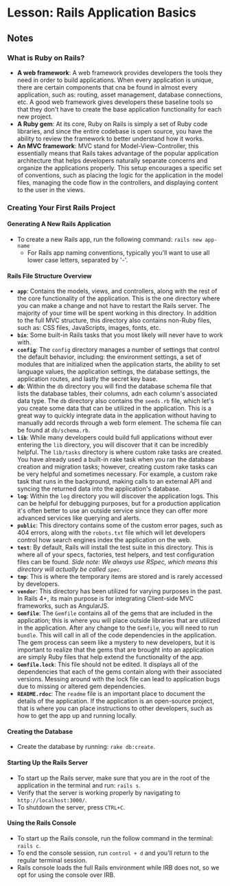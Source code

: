 # Lesson: Rails Application Basics

## Notes

### What is Ruby on Rails?

- **A web framework**: A web framework provides developers the tools they need in order to build applications. When every application is unique, there are certain components that cna be found in almost every application, such as: routing, asset management, database connections, etc. A good web framework gives developers these baseline tools so that they don't have to create the base application functionality for each new project.
- **A Ruby gem**: At its core, Ruby on Rails is simply a set of Ruby code libraries, and since the entire codebase is open source, you have the ability to review the framework to better understand how it works.
- **An MVC framework**: MVC stand for Model-View-Controller, this essentially means that Rails takes advantage of the popular application architecture that helps developers naturally separate concerns and organize the applications properly. This setup encourages a specific set of conventions, such as placing the logic for the application in the model files, managing the code flow in the controllers, and displaying content to the user in the views.

### Creating Your First Rails Project

#### Generating A New Rails Application

- To create a new Rails app, run the following command: `rails new app-name`
  - For Rails app naming conventions, typically you'll want to use all lower case letters, separated by '-'.

#### Rails File Structure Overview

- **`app`**: Contains the models, views, and controllers, along with the rest of the core functionality of the application. This is the one directory where you can make a change and not have to restart the Rails server. The majority of your time will be spent working in this directory. In addition to the full MVC structure, this directory also contains non-Ruby files, such as: CSS files, JavaScripts, images, fonts, etc.
- **`bin`**: Some built-in Rails tasks that you most likely will never have to work with.
- **`config`**: The `config` directory manages a number of settings that control the default behavior, including: the environment settings, a set of modules that are initialized when the application starts, the ability to set language values, the application settings, the database settings, the application routes, and lastly the secret key base.
- **`db`**: Within the `db` directory you will find the database schema file that lists the database tables, their columns, adn each column's associated data type. The `db` directory also contains the `seeds.rb` file, which let's you create some data that can be utilized in the application. This is a great way to quickly integrate data in the application without having to manually add records through a web form element. The schema file can be found at `db/schema.rb`.
- **`lib`**: While many developers could build full applications without ever entering the `lib` directory, you will discover that it can be incredibly helpful. The `lib/tasks` directory is where custom rake tasks are created. You have already used a built-in rake task when you ran the database creation and migration tasks; however, creating custom rake tasks can be very helpful and sometimes necessary. For example, a custom rake task that runs in the background, making calls to an external API and syncing the returned data into the application's database.
- **`log`**: Within the `log` directory you will discover the application logs. This can be helpful for debugging purposes, but for a production application it's often better to use an outside service since they can offer more advanced services like querying and alerts.
- **`public`**: This directory contains some of the custom error pages, such as 404 errors, along with the `robots.txt` file which will let developers control how search engines index the application on the web.
- **`test`**: By default, Rails will install the test suite in this directory. This is where all of your specs, factories, test helpers, and test configuration files can be found. _Side note: We always use RSpec, which means this directory will actually be called `spec`._
- **`tmp`**: This is where the temporary items are stored and is rarely accessed by developers.
- **`vendor`**: This directory has been utilized for varying purposes in the past. In Rails 4+, its main purpose is for integrating Client-side MVC frameworks, such as AngularJS.
- **`Gemfile`**: The `Gemfile` contains all of the gems that are included in the application; this is where you will place outside libraries that are utilized in the application. After any change to the `Gemfile`, you will need to run `bundle`. This will call in all of the code dependencies in the application. The gem process can seem like a mystery to new developers, but it is important to realize that the gems that are brought into an application are simply Ruby files that help extend the functionality of the app.
- **`Gemfile.lock`**: This file should not be edited. It displays all of the dependencies that each of the gems contain along with their associated versions. Messing around with the lock file can lead to application bugs due to missing or altered gem dependencies.
- **`README.rdoc`**: The `readme` file is an important place to document the details of the application. If the application is an open-source project, that is where you can place instructions to other developers, such as how to get the app up and running locally.

#### Creating the Database

- Create the database by running: `rake db:create`.

#### Starting Up the Rails Server

- To start up the Rails server, make sure that you are in the root of the application in the terminal and run: `rails s`.
- Verify that the server is working properly by navigating to `http://localhost:3000/`.
- To shutdown the server, press `CTRL+C`.

#### Using the Rails Console

- To start up the Rails console, run the follow command in the terminal: `rails c`.
- To end the console session, run `control + d` and you'll return to the regular terminal session.
- Rails console loads the full Rails environment while IRB does not, so we opt for using the console over IRB.